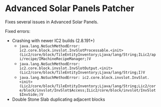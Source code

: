 # Advanced Solar Panels Patcher
Fixes several issues in Advanced Solar Panels.

Fixed errors:
- Crashing with newer IC2 builds (2.8.191+)
  - `java.lang.NoSuchMethodError: ic2.core.block.invslot.InvSlotProcessable.<init>(Lic2/core/block/TileEntityInventory;Ljava/lang/String;ILic2/api/recipe/IMachineRecipeManager;)V`
  - `java.lang.NoSuchMethodError: ic2.core.block.invslot.InvSlotOutput.<init>(Lic2/core/block/TileEntityInventory;Ljava/lang/String;I)V`
  - `java.lang.NoSuchMethodError: ic2.core.block.invslot.InvSlot.<init>(Lic2/core/block/TileEntityInventory;Ljava/lang/String;Lic2/core/block/invslot/InvSlot$Access;ILic2/core/block/invslot/InvSlot$InvSide;)V`
- Double Stone Slab duplicating adjacent blocks  
